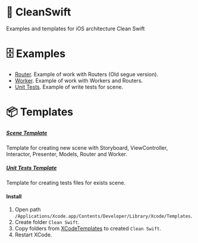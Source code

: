 # 🧬 CleanSwift

Examples and templates for iOS architecture Clean Swift

# 🗄 Examples

* [Router](https://github.com/AlekseyPleshkov/CleanSwift/tree/master/Examples/CleanSwiftRouter). Example of work with Routers (Old segue version). 
* [Worker](https://github.com/AlekseyPleshkov/CleanSwift/tree/master/Examples/CleanSwiftWorker). Example of work with Workers and Routers.
* [Unit Tests](https://github.com/AlekseyPleshkov/CleanSwift/tree/master/Examples/CleanSwiftTests). Example of write tests for scene.

# 📦 Templates

##### [Scene Template](https://github.com/AlekseyPleshkov/CleanSwift/tree/master/XCodeTemplates/Clean%20Swift%20Scene.xctemplate)
Template for creating new scene with Storyboard, ViewController, Interactor, Presenter, Models, Router and Worker.

##### [Unit Tests Template](https://github.com/AlekseyPleshkov/CleanSwift/tree/master/XCodeTemplates/Clean%20Swift%20Tests.xctemplate)
Template for creating tests files for exists scene.

#### Install

1) Open path `/Applications/Xcode.app/Contents/Developer/Library/Xcode/Templates`. 
2) Create folder `Clean Swift`.
3) Copy folders from [XCodeTemplates](https://github.com/AlekseyPleshkov/CleanSwift/tree/master/XCodeTemplates) to created `Clean Swift`.
4) Restart XCode.

